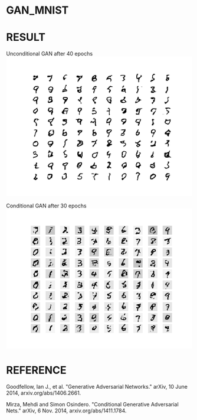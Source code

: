 # GAN_MNIST


# RESULT
Unconditional GAN after 40 epochs
<img src="https://github.com/oellop/GAN_MNIST/blob/develop/generated_handwritten_digit.png" alt="Result unconditional GAN" > 


Conditional GAN after 30 epochs
<img src="https://github.com/oellop/GAN_MNIST/blob/develop/generated_handwritten_digit_cGan.png" alt="Result conditional GAN" > 

# REFERENCE

Goodfellow, Ian J., et al. "Generative Adversarial Networks." arXiv, 10 June 2014, arxiv.org/abs/1406.2661.

Mirza, Mehdi and Simon Osindero. "Conditional Generative Adversarial Nets." arXiv, 6 Nov. 2014, arxiv.org/abs/1411.1784.


